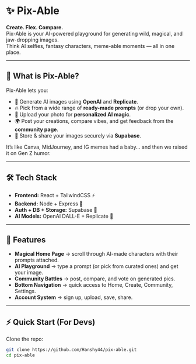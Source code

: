 # ✨ Pix-Able  

**Create. Flex. Compare.**  
Pix-Able is your AI-powered playground for generating wild, magical, and jaw-dropping images.  
Think AI selfies, fantasy characters, meme-able moments — all in one place.  

---

## 🚀 What is Pix-Able?

Pix-Able lets you:
- 🎨 Generate AI images using **OpenAI** and **Replicate**.
- 🔥 Pick from a wide range of **ready-made prompts** (or drop your own).
- 📸 Upload your photo for **personalized AI magic**.
- 🌍 Post your creations, compare vibes, and get feedback from the **community page**.
- 📂 Store & share your images securely via **Supabase**.

It’s like Canva, MidJourney, and IG memes had a baby… and then we raised it on Gen Z humor.  

---

## 🛠️ Tech Stack

- **Frontend:** React + TailwindCSS ⚡  
- **Backend:** Node + Express 🚀  
- **Auth + DB + Storage:** Supabase 🐉  
- **AI Models:** OpenAI DALL-E + Replicate 🔮  

---

## 📸 Features

- **Magical Home Page** → scroll through AI-made characters with their prompts attached.  
- **AI Playground** → type a prompt (or pick from curated ones) and get your image.  
- **Community Battles** → post, compare, and vote on generated pics.  
- **Bottom Navigation** → quick access to Home, Create, Community, Settings.  
- **Account System** → sign up, upload, save, share.  

---

## ⚡ Quick Start (For Devs)

Clone the repo:  
```bash
git clone https://github.com/Hanshy44/pix-able.git
cd pix-able
